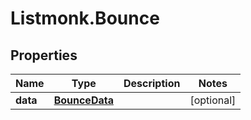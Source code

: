 # Listmonk.Bounce

## Properties

Name | Type | Description | Notes
------------ | ------------- | ------------- | -------------
**data** | [**BounceData**](BounceData.md) |  | [optional] 


